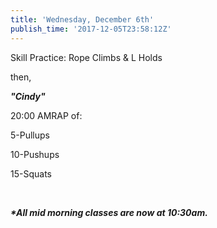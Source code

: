 ```yaml
---
title: 'Wednesday, December 6th'
publish_time: '2017-12-05T23:58:12Z'
---
```


Skill Practice: Rope Climbs & L Holds

then,

***"Cindy"***

20:00 AMRAP of:

5-Pullups

10-Pushups

15-Squats

 

***\*All mid morning classes are now at 10:30am.***
